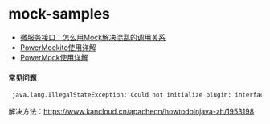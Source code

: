 # mock-samples

- [微服务接口：怎么用Mock解决混乱的调用关系](https://www.cnblogs.com/ting152/p/13304003.html)
- [PowerMockito使用详解](https://www.cnblogs.com/hunterCecil/p/5721468.html)
- [PowerMock使用详解](https://www.cnblogs.com/lovezmc/p/11232112.html)

#### 常见问题


```dtd
 java.lang.IllegalStateException: Could not initialize plugin: interface org.mockito.plugins.MockMaker (alternate: null)
```
解决方法：https://www.kancloud.cn/apachecn/howtodoinjava-zh/1953198



   